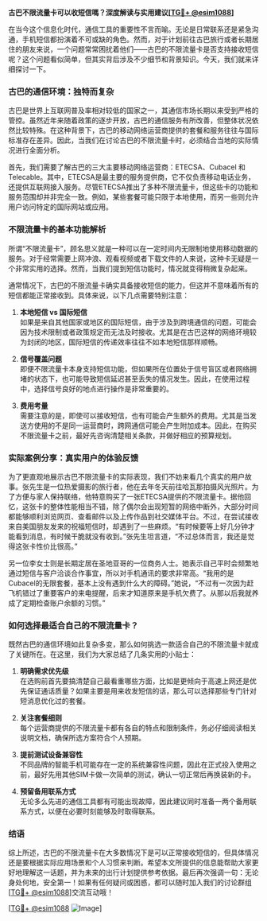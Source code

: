 **古巴不限流量卡可以收短信嗎？深度解读与实用建议[[TG💪+ @esim1088](https://t.me/s/esim1088)]**

在当今这个信息化时代，通信工具的重要性不言而喻。无论是日常联系还是紧急沟通，手机短信都扮演着不可或缺的角色。然而，对于计划前往古巴旅行或者长期居住的朋友来说，一个问题常常困扰着他们——古巴的不限流量卡是否支持接收短信呢？这个问题看似简单，但其实背后涉及不少细节和背景知识。今天，我们就来详细探讨一下。

### 古巴的通信环境：独特而复杂

古巴是世界上互联网普及率相对较低的国家之一，其通信市场长期以来受到严格的管控。虽然近年来随着政策的逐步开放，古巴的通信服务有所改善，但整体状况依然比较特殊。在这种背景下，古巴的移动网络运营商提供的套餐和服务往往与国际标准存在差异。因此，当我们在讨论古巴的不限流量卡时，必须结合当地的实际情况进行全面分析。

首先，我们需要了解古巴的三大主要移动网络运营商：ETECSA、Cubacel 和 Telecable。其中，ETECSA是最主要的服务提供商，它不仅负责移动电话业务，还提供互联网接入服务。尽管ETECSA推出了多种不限流量卡，但这些卡的功能和服务范围却并非完全一致。例如，某些套餐可能只限于本地使用，而另一些则允许用户访问特定的国际网站或应用。

### 不限流量卡的基本功能解析

所谓“不限流量卡”，顾名思义就是一种可以在一定时间内无限制地使用移动数据的服务。对于经常需要上网冲浪、观看视频或者下载文件的人来说，这种卡无疑是一个非常实用的选择。然而，当我们提到短信功能时，情况就变得稍微复杂起来。

通常情况下，古巴的不限流量卡确实具备接收短信的能力，但这并不意味着所有的短信都能正常接收到。具体来说，以下几点需要特别注意：

1. **本地短信 vs 国际短信**  
   如果是来自其他国家或地区的国际短信，由于涉及到跨境通信的问题，可能会因为技术限制或者政策规定而无法及时接收。尤其是在古巴这样的网络环境较为封闭的地区，国际短信的传递效率往往不如本地短信那样顺畅。

2. **信号覆盖问题**  
   即便不限流量卡本身支持短信功能，但如果所在位置处于信号盲区或者网络拥堵的状态下，也可能导致短信延迟甚至丢失的情况发生。因此，在使用过程中，选择信号良好的地点进行操作是非常重要的。

3. **费用考量**  
   需要注意的是，即使可以接收短信，也有可能会产生额外的费用。尤其是当发送方使用的不是同一运营商时，跨网通信可能会产生附加成本。因此，在购买不限流量卡之前，最好先咨询清楚相关条款，并做好相应的预算规划。

### 实际案例分享：真实用户的体验反馈

为了更直观地展示古巴不限流量卡的实际表现，我们不妨来看几个真实的用户故事。张先生是一位热爱摄影的旅行者，他在去年冬天前往哈瓦那拍摄风光照片。为了方便与家人保持联络，他特意购买了一张ETECSA提供的不限流量卡。据他回忆，这张卡的整体性能相当不错，除了偶尔会出现短暂的网络中断外，大部分时间都能够顺利浏览网页、查看邮件以及上传作品到社交媒体平台。不过，在尝试接收来自美国朋友发来的祝福短信时，却遇到了一些麻烦。“有时候要等上好几分钟才能看到消息，有时候干脆就没有收到。”张先生坦言道，“不过总体而言，我还是觉得这张卡性价比很高。”

另一位李女士则是长期定居在圣地亚哥的一位商务人士。她表示自己平时会频繁地通过短信与客户洽谈合作事宜，所以对手机通讯的要求非常高。“我用的是Cubacel的无限套餐，基本上没有遇到什么大的障碍。”她说，“不过有一次因为赶飞机错过了重要客户的来电提醒，后来才知道原来是手机欠费了。从那以后我就养成了定期检查账户余额的习惯。”

### 如何选择最适合自己的不限流量卡？

既然古巴的通信环境如此复杂多变，那么如何挑选一款适合自己的不限流量卡就成了关键所在。在这里，我们为大家总结了几条实用的小贴士：

1. **明确需求优先级**  
   在选购前首先要搞清楚自己最看重哪些方面，比如是更倾向于高速上网还是优先保证通话质量？如果主要是用来收发短信的话，那么可以选择那些专门针对短消息优化过的套餐。

2. **关注套餐细则**  
   每个运营商提供的不限流量卡都有各自的特点和限制条件，务必仔细阅读相关说明文档，确保所选方案符合个人预期。

3. **提前测试设备兼容性**  
   不同品牌的智能手机可能存在一定的系统兼容性问题，因此在正式投入使用之前，最好先用其他SIM卡做一次简单的测试，确认一切正常后再换装新的卡。

4. **预留备用联系方式**  
   无论多么先进的通信工具都有可能出现故障，因此建议同时准备一两个备用联系方式，以便在必要时刻能够及时取得联系。

### 结语

综上所述，古巴的不限流量卡在大多数情况下是可以正常接收短信的，但具体情况还是要根据实际应用场景和个人习惯来判断。希望本文所提供的信息能帮助大家更好地理解这一话题，并为未来的出行计划提供参考依据。最后再次强调一句：无论身处何地，安全第一！如果有任何疑问或困惑，都可以随时加入我们的讨论群组[[TG💪+ @esim1088](https://t.me/s/esim1088)]交流互动哦！

[[TG💪+ @esim1088](https://t.me/s/esim1088) ![Image](https://i.postimg.cc/4NQfJmqS/Snipaste-2025-05-13-00-14-12.png)]